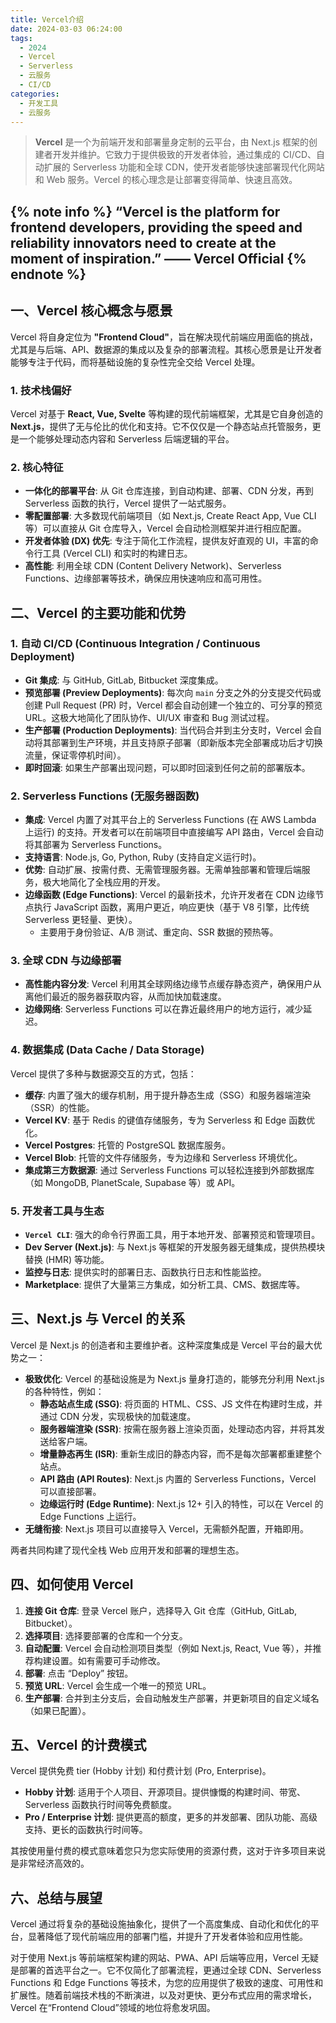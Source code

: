 ```yaml
---
title: Vercel介绍
date: 2024-03-03 06:24:00
tags:
  - 2024
  - Vercel
  - Serverless
  - 云服务
  - CI/CD
categories:
  - 开发工具
  - 云服务
---
```


> **Vercel** 是一个为前端开发和部署量身定制的云平台，由 Next.js 框架的创建者开发并维护。它致力于提供极致的开发者体验，通过集成的 CI/CD、自动扩展的 Serverless 功能和全球 CDN，使开发者能够快速部署现代化网站和 Web 服务。Vercel 的核心理念是让部署变得简单、快速且高效。

{% note info %}
“Vercel is the platform for frontend developers, providing the speed and reliability innovators need to create at the moment of inspiration.” —— Vercel Official
{% endnote %}
------

## 一、Vercel 核心概念与愿景

Vercel 将自身定位为 **"Frontend Cloud"**，旨在解决现代前端应用面临的挑战，尤其是与后端、API、数据源的集成以及复杂的部署流程。其核心愿景是让开发者能够专注于代码，而将基础设施的复杂性完全交给 Vercel 处理。

### 1. 技术栈偏好

Vercel 对基于 **React, Vue, Svelte** 等构建的现代前端框架，尤其是它自身创造的 **Next.js**，提供了无与伦比的优化和支持。它不仅仅是一个静态站点托管服务，更是一个能够处理动态内容和 Serverless 后端逻辑的平台。

### 2. 核心特征

*   **一体化的部署平台**: 从 Git 仓库连接，到自动构建、部署、CDN 分发，再到 Serverless 函数的执行，Vercel 提供了一站式服务。
*   **零配置部署**: 大多数现代前端项目（如 Next.js, Create React App, Vue CLI 等）可以直接从 Git 仓库导入，Vercel 会自动检测框架并进行相应配置。
*   **开发者体验 (DX) 优先**: 专注于简化工作流程，提供友好直观的 UI，丰富的命令行工具 (Vercel CLI) 和实时的构建日志。
*   **高性能**: 利用全球 CDN (Content Delivery Network)、Serverless Functions、边缘部署等技术，确保应用快速响应和高可用性。

## 二、Vercel 的主要功能和优势

### 1. 自动 CI/CD (Continuous Integration / Continuous Deployment)

*   **Git 集成**: 与 GitHub, GitLab, Bitbucket 深度集成。
*   **预览部署 (Preview Deployments)**: 每次向 `main` 分支之外的分支提交代码或创建 Pull Request (PR) 时，Vercel 都会自动创建一个独立的、可分享的预览 URL。这极大地简化了团队协作、UI/UX 审查和 Bug 测试过程。
*   **生产部署 (Production Deployments)**: 当代码合并到主分支时，Vercel 会自动将其部署到生产环境，并且支持原子部署（即新版本完全部署成功后才切换流量，保证零停机时间）。
*   **即时回滚**: 如果生产部署出现问题，可以即时回滚到任何之前的部署版本。

### 2. Serverless Functions (无服务器函数)

*   **集成**: Vercel 内置了对其平台上的 Serverless Functions (在 AWS Lambda 上运行) 的支持。开发者可以在前端项目中直接编写 API 路由，Vercel 会自动将其部署为 Serverless Functions。
*   **支持语言**: Node.js, Go, Python, Ruby (支持自定义运行时)。
*   **优势**: 自动扩展、按需付费、无需管理服务器。无需单独部署和管理后端服务，极大地简化了全栈应用的开发。
*   **边缘函数 (Edge Functions)**: Vercel 的最新技术，允许开发者在 CDN 边缘节点执行 JavaScript 函数，离用户更近，响应更快（基于 V8 引擎，比传统 Serverless 更轻量、更快）。
    *   主要用于身份验证、A/B 测试、重定向、SSR 数据的预热等。

### 3. 全球 CDN 与边缘部署

*   **高性能内容分发**: Vercel 利用其全球网络边缘节点缓存静态资产，确保用户从离他们最近的服务器获取内容，从而加快加载速度。
*   **边缘网络**: Serverless Functions 可以在靠近最终用户的地方运行，减少延迟。

### 4. 数据集成 (Data Cache / Data Storage)

Vercel 提供了多种与数据源交互的方式，包括：

*   **缓存**: 内置了强大的缓存机制，用于提升静态生成（SSG）和服务器端渲染（SSR）的性能。
*   **Vercel KV**: 基于 Redis 的键值存储服务，专为 Serverless 和 Edge 函数优化。
*   **Vercel Postgres**: 托管的 PostgreSQL 数据库服务。
*   **Vercel Blob**: 托管的文件存储服务，专为边缘和 Serverless 环境优化。
*   **集成第三方数据源**: 通过 Serverless Functions 可以轻松连接到外部数据库（如 MongoDB, PlanetScale, Supabase 等）或 API。

### 5. 开发者工具与生态

*   **`Vercel CLI`**: 强大的命令行界面工具，用于本地开发、部署预览和管理项目。
*   **Dev Server (Next.js)**: 与 Next.js 等框架的开发服务器无缝集成，提供热模块替换 (HMR) 等功能。
*   **监控与日志**: 提供实时的部署日志、函数执行日志和性能监控。
*   **Marketplace**: 提供了大量第三方集成，如分析工具、CMS、数据库等。

## 三、Next.js 与 Vercel 的关系

Vercel 是 Next.js 的创造者和主要维护者。这种深度集成是 Vercel 平台的最大优势之一：

*   **极致优化**: Vercel 的基础设施是为 Next.js 量身打造的，能够充分利用 Next.js 的各种特性，例如：
    *   **静态站点生成 (SSG)**: 将页面的 HTML、CSS、JS 文件在构建时生成，并通过 CDN 分发，实现极快的加载速度。
    *   **服务器端渲染 (SSR)**: 按需在服务器上渲染页面，处理动态内容，并将其发送给客户端。
    *   **增量静态再生 (ISR)**: 重新生成旧的静态内容，而不是每次部署都重建整个站点。
    *   **API 路由 (API Routes)**: Next.js 内置的 Serverless Functions，Vercel 可以直接部署。
    *   **边缘运行时 (Edge Runtime)**: Next.js 12+ 引入的特性，可以在 Vercel 的 Edge Functions 上运行。
*   **无缝衔接**: Next.js 项目可以直接导入 Vercel，无需额外配置，开箱即用。

两者共同构建了现代全栈 Web 应用开发和部署的理想生态。

## 四、如何使用 Vercel

1.  **连接 Git 仓库**: 登录 Vercel 账户，选择导入 Git 仓库（GitHub, GitLab, Bitbucket）。
2.  **选择项目**: 选择要部署的仓库和一个分支。
3.  **自动配置**: Vercel 会自动检测项目类型（例如 Next.js, React, Vue 等），并推荐构建设置。如有需要可手动修改。
4.  **部署**: 点击 “Deploy” 按钮。
5.  **预览 URL**: Vercel 会生成一个唯一的预览 URL。
6.  **生产部署**: 合并到主分支后，会自动触发生产部署，并更新项目的自定义域名（如果已配置）。

## 五、Vercel 的计费模式

Vercel 提供免费 tier (Hobby 计划) 和付费计划 (Pro, Enterprise)。

*   **Hobby 计划**: 适用于个人项目、开源项目。提供慷慨的构建时间、带宽、Serverless 函数执行时间等免费额度。
*   **Pro / Enterprise 计划**: 提供更高的额度，更多的并发部署、团队功能、高级支持、更长的函数执行时间等。

其按使用量付费的模式意味着您只为您实际使用的资源付费，这对于许多项目来说是非常经济高效的。

## 六、总结与展望

Vercel 通过将复杂的基础设施抽象化，提供了一个高度集成、自动化和优化的平台，显著降低了现代前端应用的部署门槛，并提升了开发者体验和应用性能。

对于使用 Next.js 等前端框架构建的网站、PWA、API 后端等应用，Vercel 无疑是部署的首选平台之一。它不仅简化了部署流程，更通过全球 CDN、Serverless Functions 和 Edge Functions 等技术，为您的应用提供了极致的速度、可用性和扩展性。随着前端技术栈的不断演进，以及对更快、更分布式应用的需求增长，Vercel 在“Frontend Cloud”领域的地位将愈发巩固。